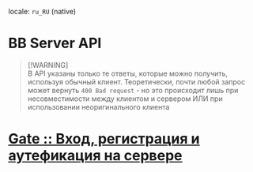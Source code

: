 locale: `ru_RU` (native)

# BB Server API

> [!WARNING]\
> В API указаны только те ответы, которые можно получить, используя обычный клиент.
> Теоретически, почти любой запрос может вернуть `400 Bad request` - но это происходит лишь при несовместимости между клиентом и сервером ИЛИ при использовании неоригинального клиента

# [Gate :: Вход, регистрация и аутефикация на сервере](./Gate.md)
